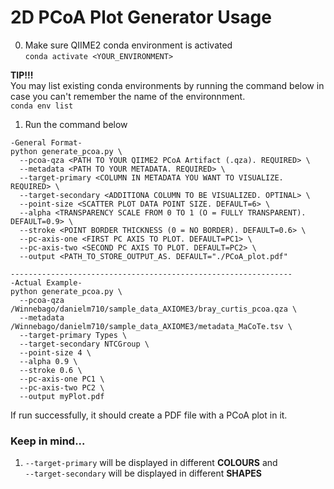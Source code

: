 # 2D PCoA Plot Generator Usage
0. Make sure QIIME2 conda environment is activated  
`conda activate <YOUR_ENVIRONMENT>`

**TIP!!!**  
You may list existing conda environments by running the command below in case you can't remember the name of the environnment.  
`conda env list`

1. Run the command below
```
-General Format-
python generate_pcoa.py \
  --pcoa-qza <PATH TO YOUR QIIME2 PCoA Artifact (.qza). REQUIRED> \
  --metadata <PATH TO YOUR METADATA. REQUIRED> \
  --target-primary <COLUMN IN METADATA YOU WANT TO VISUALIZE. REQUIRED> \
  --target-secondary <ADDITIONA COLUMN TO BE VISUALIZED. OPTINAL> \
  --point-size <SCATTER PLOT DATA POINT SIZE. DEFAULT=6> \
  --alpha <TRANSPARENCY SCALE FROM 0 TO 1 (O = FULLY TRANSPARENT). DEFAULT=0.9> \
  --stroke <POINT BORDER THICKNESS (0 = NO BORDER). DEFAULT=0.6> \
  --pc-axis-one <FIRST PC AXIS TO PLOT. DEFAULT=PC1> \
  --pc-axis-two <SECOND PC AXIS TO PLOT. DEFAULT=PC2> \
  --output <PATH_TO_STORE_OUTPUT_AS. DEFAULT="./PCoA_plot.pdf"
 
---------------------------------------------------------------
-Actual Example-
python generate_pcoa.py \
  --pcoa-qza /Winnebago/danielm710/sample_data_AXIOME3/bray_curtis_pcoa.qza \
  --metadata /Winnebago/danielm710/sample_data_AXIOME3/metadata_MaCoTe.tsv \
  --target-primary Types \
  --target-secondary NTCGroup \
  --point-size 4 \
  --alpha 0.9 \
  --stroke 0.6 \
  --pc-axis-one PC1 \
  --pc-axis-two PC2 \
  --output myPlot.pdf
```

If run successfully, it should create a PDF file with a PCoA plot in it.

### Keep in mind...
1. `--target-primary` will be displayed in different **COLOURS** and  
`--target-secondary` will be displayed in different **SHAPES**
